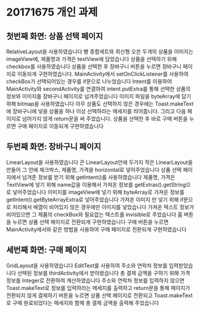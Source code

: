 # 20171675 개인 과제 
## 첫번째 화면: 상품 선택 페이지
RelativeLayout을 사용하였습니다
빵 종합세트와 최신형 오븐 두개의 상품을 이미지는 imageView에, 제품명과 가격은 textView에 담았습니다
상품을 선택하기 위해 checkbox를 사용하였습니다
상품을 선택한 후 장바구니 버튼을 누르면 장바구니 페이지로 이동되게 구현하였습니다.
MainActivity에서 setOnClickListener를 사용하여 checkBox가 선택되어있는 경우를 if문으로 나누었습니다
Intent를 이용하여 MainActivity와 secondActivity를 연결하여 intent.putExtra를 통해 선택한 상품의 정보와 이미지를 장바구니 페이지로 넘겨주었습니다
이미지 파일을 byteArray에 담기 위해 bitmap을 사용하였습니다
아무 상품도 선택하지 않은 경우에는 Toast.makeText에 장바구니에 넣을 상품을 하나 이상 선택하라는 메세지를 띄어줍니다. 그리고 다음 페이지로 넘어가지 않게 return문을 써 주었습니다.
상품을 선택한 후 바로 구매 버튼을 누르면 구매 페이지로 이동되게 구현하였습니다

## 두번째 화면: 장바구니 페이지
LinearLayout을 사용하였습니다
큰 LinearLayout안에 두가지 작은 LinearLayout을 만들어 그 안에 체크박스, 제품명, 가격을 horizontal로 넣어주었습니다
상품 선택 페이지에서 넘겨준 정보를 받기 위해 getIntent()를 사용하였습니다
제품명, 가격은 TextView에 넣기 위해 name값을 이용해서 가져온 정보를 getExtras().getString으로 넣어주었습니다
이미지를 imageView에 넣기 위해 byteArray로 가져온 정보를 getIntent().getByteArrayExtra로 넣어주었습니다
가져온 이미지 만 넣기 위해 if문으로 처리해서 배열이 비어있지 않은 경우에만 이미지를 넣었습니다 
가져온 텍스트 정보가 비어있으면 그 제품의 checkBox와 필요없는 텍스트를 invisible로 주었습니다
홈 버튼을 누르면 상품 선택 페이지로 전환되게 구현하였습니다
구매 버튼을 누르면 MainActivity에서와 같은 방법을 사용하여 구매 페이지로 전환되게 구현하였습니다

## 세번째 화면: 구매 페이지
GridLayout을 사용하였습니다
EditText를 사용하여 주소와 연락처 정보를 입력받았습니다
선택된 정보를 thirdActivity에서 받아왔습니다
총 결제 금액을 구하기 위해 가격 정보를 Integer로 전환하여 계산하였습니다
주소와 연락처 정보를 입력하지 않으면 Toast.makeText로 정보를 입력하라는 메세지를 출력하고 return문을 통해 페이지가 전환되지 않게 
결제하기 버튼을 누르면 상품 선택 페이지로 전환되고 Toast.makeText로 구매 완료되었다는 메세지와 함께 총 결제 금액을 출력해 주었습니다
